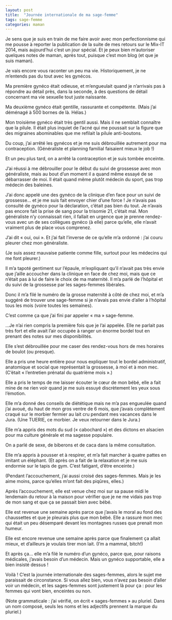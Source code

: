 ```yaml
---
layout: post
title:  "Journée internationale de ma sage-femme"
tags: sage-femme
categories: maman
---
```


Je sens que je suis en train de me faire avoir avec mon perfectionnisme qui me pousse à reporter la publication de la suite de mes retours sur le Mix-IT 2014, mais aujourd’hui c’est un jour spécial. Et je peux bien m’autoriser quelques notes de maman, après tout, puisque c’est mon blog (et que je suis maman).

Je vais encore vous raconter un peu ma vie.
Historiquement, je ne m’entends pas du tout avec les gynécos.

Ma première gynéco était odieuse, et m’engueulait quand je n’arrivais pas à répondre au détail près, dans la seconde, à des questions de détail concernant ma vie sexuelle tout juste naissante.

Ma deuxième gynéco était gentille, rassurante et compétente. (Mais j’ai déménagé à 500 bornes de là. Hélas.)

Mon troisième gynéco était très gentil aussi. Mais il ne semblait connaître que la pilule. Il était plus inquiet de l’acné qui me poussait sur la figure que des migraines abominables que me refilait la pilule anti-boutons.

Du coup, j’ai arrêté les gynécos et je me suis débrouillée autrement pour ma contraception. (Généraliste et planning familial faisaient mieux le job !)

Et un peu plus tard, on a arrêté la contraception et je suis tombée enceinte.

J’ai réussi à me débrouiller pour le début du suivi de grossesse avec mon généraliste, mais au bout d’un moment il a quand même essayé de se débarrasser de moi. Il était quand même plutôt médecin du sport, pas trop médecin des baleines.

J’ai donc appelé une des gynéco de la clinique d’en face pour un suivi de grossesse… et je me suis fait envoyer chier d’une force ! Je n’avais pas consulté de gynéco pour la déclaration, c’était pas bien du tout. Je n’avais pas encore fait la prise de sang pour la trisomie 21, c’était mal. Mon généraliste n’y connaissait rien, il fallait en urgence que je prenne rendez-vous avec un de ses collègues gynéco (à elle) parce qu’elle, elle n’avait vraiment plus de place vous comprenez.

J’ai dit « oui, oui ». Et j’ai fait l’inverse de ce qu’elle m’a ordonné : j’ai couru pleurer chez mon généraliste.

(Je suis assez mauvaise patiente comme fille, surtout pour les médecins qui me font pleurer.)

Il m’a tapoté gentiment sur l’épaule, m’expliquant qu’il n’avait pas très envie que j’aille accoucher dans la clinique en face de chez moi, mais que ce n’était pas à lui de faire le choix de ma maternité. Il m’a parlé de l’hôpital et du suivi de la grossesse par les sages-femmes libérales.

Donc il m’a filé le numéro de la grosse maternité à côté de chez moi, et m’a suggéré de trouver une sage-femme si je n’avais pas envie d’aller à l’hôpital tous les mois (voire toutes les semaines).

C’est comme ça que j’ai fini par appeler « ma » sage-femme.

…Je n’ai rien compris la première fois que je l’ai appelée. Elle ne parlait pas très fort et elle avait l’air occupée à ranger un énorme bordel tout en prenant des notes sur mes disponibilités.

Elle s’est débrouillée pour me caser des rendez-vous hors de mes horaires de boulot (ou presque).

Elle a pris une heure entière pour nous expliquer tout le bordel administratif, anatomique et social que représentait la grossesse, à moi et à mon mec. (C’était « l’entretien prénatal du quatrième mois ».)

Elle a pris le temps de me laisser écouter le cœur de mon bébé, elle a fait mine de ne rien voir quand je me suis essuyé discrètement les yeux sous l’émotion.

Elle m’a donné des conseils de diététique mais ne m’a pas engueulée quand j’ai avoué, du haut de mon gros ventre de 6 mois, que j’avais complètement craqué sur le morbier fermier au lait cru pendant mes vacances dans le Jura. (Une TUERIE, ce morbier. Je veux retourner dans le Jura.)

Elle m’a appris des mots du sud (« cabochard ») et des dictons en alsacien pour ma culture générale et ma sagesse populaire.

On a parlé de sexe, de biberons et de caca dans la même consultation.

Elle m’a appris à pousser et à respirer, et m’a fait marcher à quatre pattes en imitant un éléphant. (Et après on a fait de la relaxation et je me suis endormie sur le tapis de gym. C’est fatigant, d’être enceinte.)

(Pendant l’accouchement, j’ai aussi croisé des sages-femmes. Mais je les aime moins, parce qu’elles m’ont fait des piqûres, elles.)

Après l’accouchement, elle est venue chez moi sur sa pause midi le lendemain du retour à la maison pour vérifier que je ne me vidais pas trop de mon sang et que ça se passait bien avec bébé.

Elle est revenue une semaine après parce que j’avais le moral au fond des chaussettes et que je pleurais plus que mon bébé. Elle a rassuré mon mec qui était un peu désemparé devant les montagnes russes que prenait mon humeur.

Elle est encore revenue une semaine après parce que finalement ça allait mieux, et d’ailleurs je voulais tirer mon lait. (I’m a mammal, bitch!)

Et après ça… elle m’a filé le numéro d’un gynéco, parce que, pour raisons médicales, j’avais besoin d’un médecin. Mais un gynéco supportable, elle a bien insisté dessus !

Voilà ! C’est la journée internationale des sages-femmes, alors le sujet me paraissait de circonstance. Si vous allez bien, vous n’avez pas besoin d’aller voir un médecin, et les sages-femmes sont justement là pour ça : pour les femmes qui vont bien, enceintes ou non.


(Note grammaticale : j’ai vérifié, on écrit « sages-femmes » au pluriel. Dans un nom composé, seuls les noms et les adjectifs prennent la marque du pluriel.)
